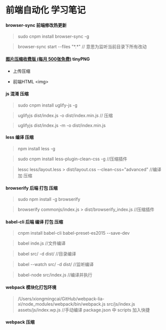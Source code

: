 # 前端自动化 学习笔记

#### browser-sync  前端修改热更新
>  sudo cnpm install browser-sync -g

>  browser-sync start --files "\*.\*" // 意思为监听当前目录下所有改动

#### [图片压缩收费版 (每月 500张免费)](https://tinypng.com/) tinyPNG
* 上传压缩
<!-- > sudo npm install -g tinypng-cli -->
<!-- > tinypng --key= \[邮件接收的key\]  //配置 key -->
<!-- > tinypng --myCount=500 -->
<!-- > tinypng --unlink  //删除配置 -->
* 前端HTML \<img>

#### js 混淆 压缩
>  sudo cnpm install uglify-js -g

>  uglifyjs dist/index.js  -o dist/index.min.js    //  压缩

>  uglifyjs dist/index.js  -m -o dist/index.min.js

#### less 编译 压缩

>  npm install less -g

>  sudo cnpm install less-plugin-clean-css -g   //压缩插件

>  lessc less/layout.less >  dist/layout.css --clean-css="advanced"    //编译 加 压缩

#### browserify 后端 打包 压缩

>  sudo npm install -g browserify

>  browserify  commonjs/index.js > dist/browserify_index.js  //压缩插件

#### babel-cli 后端 编译 打包 压缩

>  cnpm install babel-cli babel-preset-es2015 --save-dev

>   babel inde.js   //文件编译

>   babel src/ -d dist/   //目录编译

>   babel --watch  src/ -d dist/   //监听编译

>   babel-node src/index.js  //编译并执行

#### webpack 模块化打包环境

>  /Users/xiongmingcai/GitHub/webpack-lia-xi/node_modules/webpack/bin/webpack.js src/js/index.js assets/js/index.wp.js //手动编译
>  package.json 中 scripts 加入快捷



#### webpack 压缩